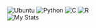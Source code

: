![Ubuntu](https://img.shields.io/badge/Ubuntu-E95420?style=for-the-badge&logo=ubuntu&logoColor=white) 
![Python](https://img.shields.io/badge/Python-3776AB?style=for-the-badge&logo=python&logoColor=white)
![C](https://img.shields.io/badge/C-00599C?style=for-the-badge&logo=c&logoColor=white)
![R](https://img.shields.io/badge/R-276DC3?style=for-the-badge&logo=r&logoColor=white)<br>
![My Stats](https://github-readme-stats.vercel.app/api?username=egemenkus&show_icons=true)
<br>

